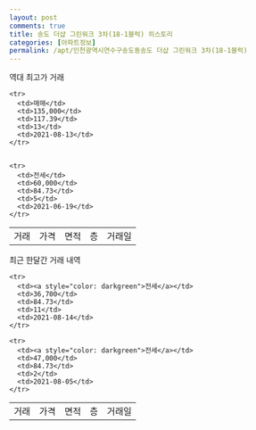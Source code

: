 ```yaml
---
layout: post
comments: true
title: 송도 더샵 그린워크 3차(18-1블럭) 히스토리
categories: [아파트정보]
permalink: /apt/인천광역시연수구송도동송도 더샵 그린워크 3차(18-1블럭)
---
```


역대 최고가 거래
<table class="sortable">
    <tr>
      <td>거래</td>
      <td>가격</td>
      <td>면적</td>
      <td>층</td>
      <td>거래일</td>
    </tr>
    
    <tr>
      <td>매매</td>
      <td>135,000</td>
      <td>117.39</td>
      <td>13</td>
      <td>2021-08-13</td>
    </tr>
        
    
    <tr>
      <td>전세</td>
      <td>60,000</td>
      <td>84.73</td>
      <td>5</td>
      <td>2021-06-19</td>
    </tr>
        
    
</table>

최근 한달간 거래 내역

<font size='small'>
<table class="sortable">
    <tr>
      <td>거래</td>
      <td>가격</td>
      <td>면적</td>
      <td>층</td>
      <td>거래일</td>
    </tr>

    <tr>
      <td><a style="color: darkgreen">전세</a></td>
      <td>36,700</td>
      <td>84.73</td>
      <td>11</td>
      <td>2021-08-14</td>
    </tr>
      
    <tr>
      <td><a style="color: darkgreen">전세</a></td>
      <td>47,000</td>
      <td>84.73</td>
      <td>2</td>
      <td>2021-08-05</td>
    </tr>
      
</table>
</font>

